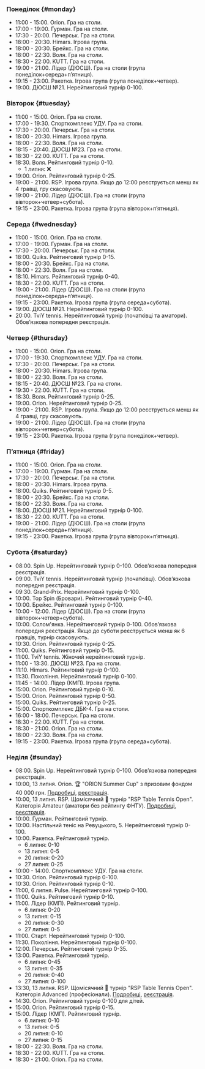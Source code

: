 ﻿
[//]: # (Use 🏆 for ranking events, 🏅 for non-ranking events, ❌ for canceled events)

### Понеділок {#monday}

* 11:00 - 15:00. Orion. Гра на столи.
* 17:00 - 19:00. Гурман. Гра на столи.
* 17:30 - 20:00. Печерськ. Гра на столи.
* 18:00 - 20:30. Himars. Ігрова група.
* 18:00 - 20:30. Брейкс. Гра на столи.
* 18:00 - 22:30. Воля. Гра на столи.
* 18:30 - 22:00. KUTT. Гра на столи.
* 19:00 - 21:00. Лідер (ДЮСШ). Гра на столи (група понеділок+середа+пʼятниця).
* 19:15 - 23:00. Ракетка. Ігрова група (група понеділок+четвер).
* 19:00. ДЮСШ №21. Нерейтинговий турнір 0-100.

### Вівторок {#tuesday}

* 11:00 - 15:00. Orion. Гра на столи.
* 17:00 - 19:30. Спорткомплекс УДУ. Гра на столи.
* 17:30 - 20:00. Печерськ. Гра на столи.
* 18:00 - 20:30. Himars. Ігрова група.
* 18:00 - 22:30. Воля. Гра на столи.
* 18:15 - 20:40. ДЮСШ №23. Гра на столи.
* 18:30 - 22:00. KUTT. Гра на столи.
* 18:30. Воля. Рейтинговий турнір 0-10.
  * 1 липня: ❌
* 19:00. Orion. Рейтинговий турнір 0-25.
* 19:00 - 21:00. RSP. Ігрова група. Якщо до 12:00 реєструється менш як 4 гравці, гру скасовують.
* 19:00 - 21:00. Лідер (ДЮСШ). Гра на столи (група вівторок+четвер+субота).
* 19:15 - 23:00. Ракетка. Ігрова група (група вівторок+пʼятниця).

### Середа {#wednesday}

* 11:00 - 15:00. Orion. Гра на столи.
* 17:00 - 19:00. Гурман. Гра на столи.
* 17:30 - 20:00. Печерськ. Гра на столи.
* 18:00. Quiks. Рейтинговий турнір 0-15.
* 18:00 - 20:30. Брейкс. Гра на столи.
* 18:00 - 22:30. Воля. Гра на столи.
* 18:10. Himars. Рейтинговий турнір 0-40.
* 18:30 - 22:00. KUTT. Гра на столи.
* 19:00 - 21:00. Лідер (ДЮСШ). Гра на столи (група понеділок+середа+пʼятниця).
* 19:15 - 23:00. Ракетка. Ігрова група (група середа+субота).
* 19:00. ДЮСШ №21. Нерейтинговий турнір 0-100.
* 20:00. TviY tennis. Нерейтинговий турнір (початківці та аматори). Обовʼязкова попередня реєстрація.

### Четвер {#thursday}

* 11:00 - 15:00. Orion. Гра на столи.
* 17:00 - 19:30. Спорткомплекс УДУ. Гра на столи.
* 17:30 - 20:00. Печерськ. Гра на столи.
* 18:00 - 20:30. Himars. Ігрова група.
* 18:00 - 22:30. Воля. Гра на столи.
* 18:15 - 20:40. ДЮСШ №23. Гра на столи.
* 19:30 - 22:00. KUTT. Гра на столи.
* 18:30. Воля. Рейтинговий турнір 0-25.
* 19:00. Orion. Нерейтинговий турнір 0-25.
* 19:00 - 21:00. RSP. Ігрова група. Якщо до 12:00 реєструється менш як 4 гравці, гру скасовують.
* 19:00 - 21:00. Лідер (ДЮСШ). Гра на столи (група вівторок+четвер+субота).
* 19:15 - 23:00. Ракетка. Ігрова група (група понеділок+четвер).

### Пʼятниця {#friday}

* 11:00 - 15:00. Orion. Гра на столи.
* 17:00 - 19:00. Гурман. Гра на столи.
* 17:30 - 20:00. Печерськ. Гра на столи.
* 18:00 - 20:30. Himars. Ігрова група.
* 18:00. Quiks. Рейтинговий турнір 0-5.
* 18:00 - 20:30. Брейкс. Гра на столи.
* 18:00 - 22:30. Воля. Гра на столи.
* 18:00. ДЮСШ №21. Нерейтинговий турнір 0-100.
* 18:30 - 22:00. KUTT. Гра на столи.
* 19:00 - 21:00. Лідер (ДЮСШ). Гра на столи (група понеділок+середа+пʼятниця).
* 19:15 - 23:00. Ракетка. Ігрова група (група вівторок+пʼятниця).

### Субота {#saturday}

* 08:00. Spin Up. Нерейтинговий турнір 0-100. Обовʼязкова попередня реєстрація.
* 09:00. TviY tennis. Нерейтинговий турнір (початківці). Обовʼязкова попередня реєстрація.
* 09:30. Grand-Prix. Нерейтинговий турнір 0-100.
* 10:00. Top Spin (Бровари). Рейтинговий турнір 0-40.
* 10:00. Брейкс. Рейтинговий турнір 0-100.
* 10:00 - 12:00. Лідер (ДЮСШ). Гра на столи (група вівторок+четвер+субота).
* 10:00. Солом'янка. Нерейтинговий турнір 0-100. Обовʼязкова попередня реєстрація. Якщо до суботи реєструється менш як 6 гравців, турнір скасовують.
* 10:30. Orion. Рейтинговий турнір 0-25.
* 11:00. Quiks. Рейтинговий турнір 0-15.
* 11:00. TviY tennis. Жіночий нерейтинговий турнір.
* 11:00 - 13:30. ДЮСШ №23. Гра на столи.
* 11:10. Himars. Рейтинговий турнір 0-100.
* 11:30. Покоління. Нерейтинговий турнір 0-100.
* 11:45 - 14:00. Лідер (КМП). Ігрова група.
* 15:00. Orion. Рейтинговий турнір 0-10.
* 15:00. Orion. Рейтинговий турнір 0-50.
* 15:00. Quiks. Рейтинговий турнір 0-25.
* 15:00. Спорткомплекс ДБК-4. Гра на столи.
* 16:00 - 18:00. Печерськ. Гра на столи.
* 18:30 - 22:00. KUTT. Гра на столи.
* 18:30 - 21:00. Orion. Гра на столи.
* 18:00 - 22:30. Воля. Гра на столи.
* 19:15 - 23:00. Ракетка. Ігрова група (група середа+субота).

### Неділя {#sunday}

* 08:00. Spin Up. Нерейтинговий турнір 0-100. Обовʼязкова попередня реєстрація.
* 10:00, 13 липня. Orion. 🏆 "ORION Summer Cup" з призовим фондом 40 000 грн. [Подробиці](https://t.me/chatorion/21155), [реєстрація](https://forms.gle/myxj1Jx9yEUYTnQ76).
* 10:00, 13 липня. RSP. Щомісячний 🏅 турнір "RSP Table Tennis Open". Категорія Amateur (аматори без рейтингу ФНТУ). [Подробиці](https://t.me/krsp_tt_tour/600), [реєстрація](https://forms.gle/4k2uKjqEUrnbioum7).
* 10:00. Гурман. Рейтинговий турнір.
* 10:00. Настільний теніс на Ревуцького, 5. Нерейтинговий турнір 0-100.
* 10:00. Ракетка. Рейтинговий турнір.
  * 6 липня: 0-10
  * 13 липня: 0-5
  * 20 липня: 0-20
  * 27 липня: 0-25
* 10:00 - 14:00. Спорткомплекс УДУ. Гра на столи.
* 10:30. Orion. Рейтинговий турнір 0-100.
* 10:30. Orion. Рейтинговий турнір 0-10.
* 11:00, 6 липня. Pulse. Нерейтинговий турнір 0-100.
* 11:00. Quiks. Рейтинговий турнір 0-10.
* 11:00. Лідер (КМП). Рейтинговий турнір.
  * 6 липня: 0-20
  * 13 липня: 0-15
  * 20 липня: 0-30
  * 27 липня: 0-5
* 11:00. Старт. Нерейтинговий турнір 0-100.
* 11:30. Покоління. Нерейтинговий турнір 0-100.
* 12:00. Печерськ. Рейтинговий турнір 0-35.
* 13:00. Ракетка. Рейтинговий турнір.
  * 6 липня: 0-45
  * 13 липня: 0-35
  * 20 липня: 0-40
  * 27 липня: 0-100
* 13:30, 13 липня. RSP. Щомісячний 🏅 турнір "RSP Table Tennis Open". Категорія Advanced (професіонали). [Подробиці](https://t.me/krsp_tt_tour/600), [реєстрація](https://forms.gle/4k2uKjqEUrnbioum7).
* 14:30. Orion. Рейтинговий турнір 0-100 для дітей.
* 15:00. Orion. Рейтинговий турнір 0-15.
* 15:00. Лідер (КМП). Рейтинговий турнір.
  * 6 липня: 0-10
  * 13 липня: 0-5
  * 20 липня: 0-10
  * 27 липня: 0-15
* 18:00 - 22:30. Воля. Гра на столи.
* 18:30 - 22:00. KUTT. Гра на столи.
* 18:30 - 21:00. Orion. Гра на столи.
